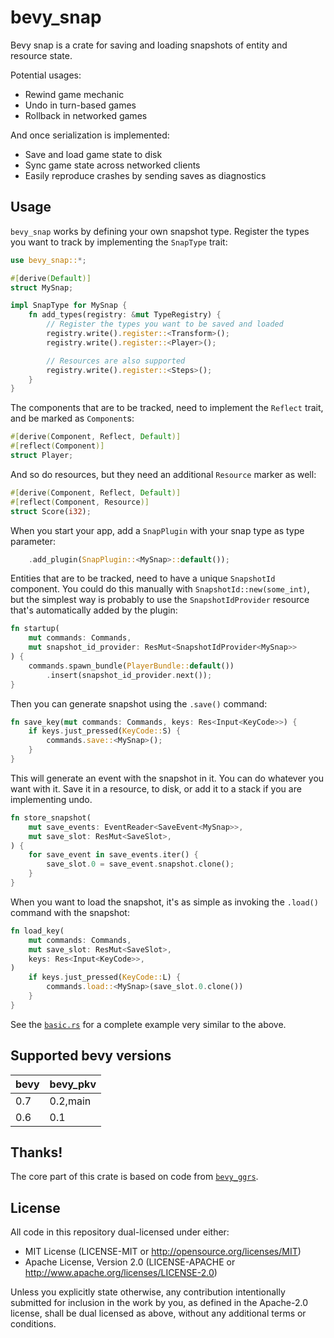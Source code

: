 # bevy_snap

Bevy snap is a crate for saving and loading snapshots of entity and resource
state.

Potential usages:

- Rewind game mechanic
- Undo in turn-based games
- Rollback in networked games

And once serialization is implemented:

- Save and load game state to disk
- Sync game state across networked clients
- Easily reproduce crashes by sending saves as diagnostics

## Usage

`bevy_snap` works by defining your own snapshot type. Register the types you
want to track by implementing the `SnapType` trait:

```rust
use bevy_snap::*;

#[derive(Default)]
struct MySnap;

impl SnapType for MySnap {
    fn add_types(registry: &mut TypeRegistry) {
        // Register the types you want to be saved and loaded
        registry.write().register::<Transform>();
        registry.write().register::<Player>();

        // Resources are also supported
        registry.write().register::<Steps>();
    }
}
```

The components that are to be tracked, need to implement the `Reflect` trait,
and be marked as `Component`s:

```rust
#[derive(Component, Reflect, Default)]
#[reflect(Component)]
struct Player;
```

And so do resources, but they need an additional `Resource` marker as well:

```rust
#[derive(Component, Reflect, Default)]
#[reflect(Component, Resource)]
struct Score(i32);
```

When you start your app, add a `SnapPlugin` with your snap type as type
parameter:

```rust
    .add_plugin(SnapPlugin::<MySnap>::default());
```

Entities that are to be tracked, need to have a unique `SnapshotId` component.
You could do this manually with `SnapshotId::new(some_int)`, but the simplest
way is probably to use the `SnapshotIdProvider` resource that's automatically
added by the plugin:

```rust
fn startup(
    mut commands: Commands, 
    mut snapshot_id_provider: ResMut<SnapshotIdProvider<MySnap>>
) {
    commands.spawn_bundle(PlayerBundle::default())
        .insert(snapshot_id_provider.next());
}
```

Then you can generate snapshot using the `.save()` command:

```rust
fn save_key(mut commands: Commands, keys: Res<Input<KeyCode>>) {
    if keys.just_pressed(KeyCode::S) {
        commands.save::<MySnap>();
    }
}
```

This will generate an event with the snapshot in it.  You can do whatever you
want with it. Save it in a resource, to disk, or add it to a stack if you are
implementing undo.

```rust
fn store_snapshot(
    mut save_events: EventReader<SaveEvent<MySnap>>,
    mut save_slot: ResMut<SaveSlot>,
) {
    for save_event in save_events.iter() {
        save_slot.0 = save_event.snapshot.clone();
    }
}
```

When you want to load the snapshot, it's as simple as invoking the `.load()`
command with the snapshot:

```rust
fn load_key(
    mut commands: Commands,
    mut save_slot: ResMut<SaveSlot>,
    keys: Res<Input<KeyCode>>,
)
    if keys.just_pressed(KeyCode::L) {
        commands.load::<MySnap>(save_slot.0.clone())
    }
}
```

See the [`basic.rs`](./examples/basic.rs) for a complete example very similar to
the above.

## Supported bevy versions

|bevy|bevy_pkv|
|---|---|
|0.7|0.2,main|
|0.6|0.1|

## Thanks!

The core part of this crate is based on code from
[`bevy_ggrs`](https://github.com/gschup/bevy_ggrs).

## License

All code in this repository dual-licensed under either:

- MIT License (LICENSE-MIT or http://opensource.org/licenses/MIT)
- Apache License, Version 2.0 (LICENSE-APACHE or http://www.apache.org/licenses/LICENSE-2.0)

Unless you explicitly state otherwise, any contribution intentionally submitted
for inclusion in the work by you, as defined in the Apache-2.0 license, shall be
dual licensed as above, without any additional terms or conditions.